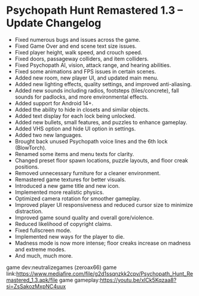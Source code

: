 # Psychopath Hunt Remastered 1.3 – Update Changelog

- Fixed numerous bugs and issues across the game.  
- Fixed Game Over and end scene text size issues.  
- Fixed player height, walk speed, and crouch speed.  
- Fixed doors, passageway colliders, and item colliders.  
- Fixed Psychopath AI, vision, attack range, and hearing abilities.  
- Fixed some animations and FPS issues in certain scenes.  
- Added new room, new player UI, and updated main menu.  
- Added new lighting effects, quality settings, and improved anti-aliasing.  
- Added new sounds including radios, footsteps (tiles/concrete), fall sounds for padlocks, and more environmental effects.  
- Added support for Android 14+.  
- Added the ability to hide in closets and similar objects.  
- Added text display for each lock being unlocked.  
- Added new bullets, small features, and puzzles to enhance gameplay.  
- Added VHS option and hide UI option in settings.  
- Added two new languages.  
- Brought back unused Psychopath voice lines and the 6th lock (BlowTorch).  
- Renamed some items and menu texts for clarity.  
- Changed preset floor spawn locations, puzzle layouts, and floor creak positions.  
- Removed unnecessary furniture for a cleaner environment.  
- Remastered game textures for better visuals.  
- Introduced a new game title and new icon.  
- Implemented more realistic physics.  
- Optimized camera rotation for smoother gameplay.  
- Improved player UI responsiveness and reduced cursor size to minimize distraction.  
- Improved game sound quality and overall gore/violence.  
- Reduced likelihood of copyright claims.  
- Fixed fullscreen mode.  
- Implemented new ways for the player to die.  
- Madness mode is now more intense; floor creaks increase on madness and extreme modes.  
- And much, much more.

game dev:neutralizegames (zeroax66)
game link:https://www.mediafire.com/file/g2d1ssqnzkk2cpv/Psychopath_Hunt_Remastered_1.3.apk/file
game gameplay:https://youtu.be/xlCk5Kqzaa8?si=ZsSakozMxpNC4uux
